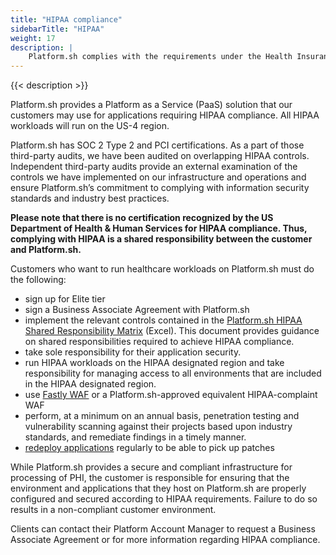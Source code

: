 ```yaml
---
title: "HIPAA compliance"
sidebarTitle: "HIPAA"
weight: 17
description: |
    Platform.sh complies with the requirements under the Health Insurance Portability and Accountability Act of 1996 (HIPAA).
---
```


{{< description >}}

Platform.sh provides a Platform as a Service (PaaS) solution that our customers may use for applications requiring HIPAA compliance. All HIPAA workloads will run on the US-4 region.

Platform.sh has SOC 2 Type 2 and PCI certifications. As a part of those third-party audits, we have been audited on overlapping HIPAA controls. Independent third-party audits provide an external examination of the controls we have implemented on our infrastructure and operations and ensure Platform.sh’s commitment to complying with information security standards and industry best practices.

**Please note that there is no certification recognized by the US Department of Health & Human Services for HIPAA compliance. Thus, complying with HIPAA is a shared responsibility between the customer and Platform.sh.**

Customers who want to run healthcare workloads on Platform.sh must do the following:
* sign up for Elite tier
* sign a Business Associate Agreement with Platform.sh
* implement the relevant controls contained in the [Platform.sh HIPAA Shared Responsibility Matrix](https://docs.google.com/spreadsheets/d/1Wsve74Bn8ljfE2vJbN1g8vZA4Jd5_lokmZxgUPcJ98k/edit?usp=sharing) (Excel). This document provides guidance on shared responsibilities required to achieve HIPAA compliance. 
* take sole responsibility for their application security. 
* run HIPAA workloads on the HIPAA designated region and take responsibility for managing access to all environments that are included in the HIPAA designated region.
* use [Fastly WAF](https://docs.fastly.com/products/hipaa-compliant-caching-and-delivery) or a Platform.sh-approved equivalent HIPAA-complaint WAF
* perform, at a minimum on an annual basis, penetration testing and vulnerability scanning against their projects based upon industry standards, and remediate findings in a timely manner.
* [redeploy applications](https://docs.platform.sh/security/updates.html) regularly to be able to pick up patches

While Platform.sh provides a secure and compliant infrastructure for processing of PHI, the customer is responsible for ensuring that the environment and applications that they host on Platform.sh are properly configured and secured according to HIPAA requirements. Failure to do so results in a non-compliant customer environment.

Clients can contact their Platform Account Manager to request a Business Associate Agreement or for more information regarding HIPAA compliance.
